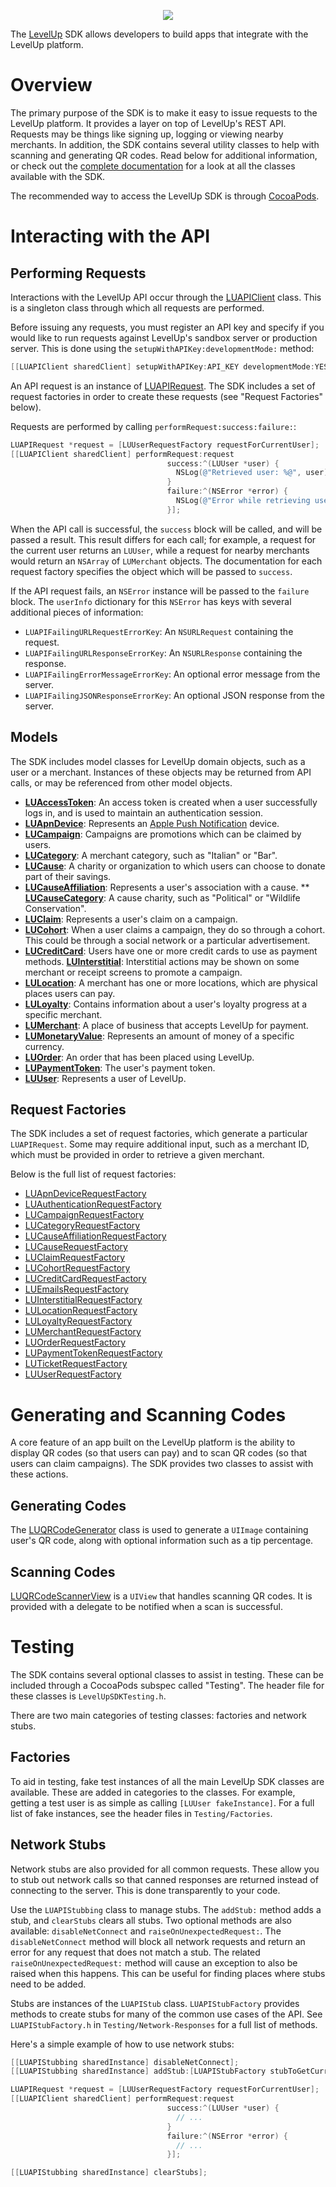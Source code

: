 <p align="center">
  <img src="https://levelup-assets.s3.amazonaws.com/images/email/email_logo.png" />
</p>

The [LevelUp](https://www.thelevelup.com) SDK allows developers to build apps that integrate with the LevelUp platform.

# Overview

The primary purpose of the SDK is to make it easy to issue requests to the LevelUp platform. It provides a layer on top of LevelUp's REST API. Requests may be things like signing up, logging or viewing nearby merchants. In addition, the SDK contains several utility classes to help with scanning and generating QR codes. Read below for additional information, or check out the [complete documentation](http://thelevelup.github.io/levelup-ios-sdk/) for a look at all the classes available with the SDK.

The recommended way to access the LevelUp SDK is through [CocoaPods](http://cocoapods.org/).

# Interacting with the API

## Performing Requests

Interactions with the LevelUp API occur through the [LUAPIClient](http://thelevelup.github.io/levelup-ios-sdk/Classes/LUAPIClient.html) class. This is a singleton class through which all requests are performed.

Before issuing any requests, you must register an API key and specify if you would like to run requests against LevelUp's sandbox server or production server. This is done using the `setupWithAPIKey:developmentMode:` method:

```objective-c
[[LUAPIClient sharedClient] setupWithAPIKey:API_KEY developmentMode:YES];
```

An API request is an instance of [LUAPIRequest](http://thelevelup.github.io/levelup-ios-sdk/Classes/LUAPIRequest.html). The SDK includes a set of request factories in order to create these requests (see "Request Factories" below).

Requests are performed by calling `performRequest:success:failure:`:

```objective-c
LUAPIRequest *request = [LUUserRequestFactory requestForCurrentUser];
[[LUAPIClient sharedClient] performRequest:request
                                   success:^(LUUser *user) {
                                     NSLog(@"Retrieved user: %@", user);
                                   }
                                   failure:^(NSError *error) {
                                     NSLog(@"Error while retrieving user: %@");
                                   }];
```

When the API call is successful, the `success` block will be called, and will be passed a result. This result differs for each call; for example, a request for the current user returns an `LUUser`, while a request for nearby merchants would return an `NSArray` of `LUMerchant` objects. The documentation for each request factory specifies the object which will be passed to `success`.

If the API request fails, an `NSError` instance will be passed to the `failure` block. The `userInfo` dictionary for this `NSError` has keys with several additional pieces of information:

- `LUAPIFailingURLRequestErrorKey`: An `NSURLRequest` containing the request.
- `LUAPIFailingURLResponseErrorKey`: An `NSURLResponse` containing the response.
- `LUAPIFailingErrorMessageErrorKey`: An optional error message from the server.
- `LUAPIFailingJSONResponseErrorKey`: An optional JSON response from the server.

## Models

The SDK includes model classes for LevelUp domain objects, such as a user or a merchant. Instances of these objects may be returned from API calls, or may be referenced from other model objects.

* **[LUAccessToken](http://thelevelup.github.io/levelup-ios-sdk/Classes/LUAccessToken.html)**: An access token is created when a user successfully logs in, and is used to maintain an authentication session.
* **[LUApnDevice](http://thelevelup.github.io/levelup-ios-sdk/Classes/LUApnDevice.html)**: Represents an [Apple Push Notification](http://developer.apple.com/library/mac/#documentation/NetworkingInternet/Conceptual/RemoteNotificationsPG/ApplePushService/ApplePushService.html) device.
* **[LUCampaign](http://thelevelup.github.io/levelup-ios-sdk/Classes/LUCampaign.html)**: Campaigns are promotions which can be claimed by users.
* **[LUCategory](http://thelevelup.github.io/levelup-ios-sdk/Classes/LUCategory.html)**: A merchant category, such as "Italian" or "Bar".
* **[LUCause](http://thelevelup.github.io/levelup-ios-sdk/Classes/LUCause.html)**: A charity or organization to which users can choose to donate part of their savings.
* **[LUCauseAffiliation](http://thelevelup.github.io/levelup-ios-sdk/Classes/LUCauseAffiliation.html)**: Represents a user's association with a cause.
** **[LUCauseCategory](http://thelevelup.github.io/levelup-ios-sdk/Classes/LUCauseCategory.html)**: A cause charity, such as "Political" or "Wildlife Conservation".
* **[LUClaim](http://thelevelup.github.io/levelup-ios-sdk/Classes/LUClaim.html)**: Represents a user's claim on a campaign.
* **[LUCohort](http://thelevelup.github.io/levelup-ios-sdk/Classes/LUCohort.html)**: When a user claims a campaign, they do so through a cohort. This could be through a social network or a particular advertisement.
* **[LUCreditCard](http://thelevelup.github.io/levelup-ios-sdk/Classes/LUCreditCard.html)**: Users have one or more credit cards to use as payment methods.
**[LUInterstitial](http://thelevelup.github.io/levelup-ios-sdk/Classes/LUInterstitial.html)**: Interstitial actions may be shown on some merchant or receipt screens to promote a campaign.
* **[LULocation](http://thelevelup.github.io/levelup-ios-sdk/Classes/LULocation.html)**: A merchant has one or more locations, which are physical places users can pay.
* **[LULoyalty](http://thelevelup.github.io/levelup-ios-sdk/Classes/LULoyalty.html)**: Contains information about a user's loyalty progress at a specific merchant.
* **[LUMerchant](http://thelevelup.github.io/levelup-ios-sdk/Classes/LUMerchant.html)**: A place of business that accepts LevelUp for payment.
* **[LUMonetaryValue](http://thelevelup.github.io/levelup-ios-sdk/Classes/LUMonetaryValue.html)**: Represents an amount of money of a specific currency.
* **[LUOrder](http://thelevelup.github.io/levelup-ios-sdk/Classes/LUOrder.html)**: An order that has been placed using LevelUp.
* **[LUPaymentToken](http://thelevelup.github.io/levelup-ios-sdk/Classes/LUPaymentToken.html)**: The user's payment token.
* **[LUUser](http://thelevelup.github.io/levelup-ios-sdk/Classes/LUUser.html)**: Represents a user of LevelUp.

## Request Factories

The SDK includes a set of request factories, which generate a particular `LUAPIRequest`. Some may require additional input, such as a merchant ID, which must be provided in order to retrieve a given merchant.

Below is the full list of request factories:

* [LUApnDeviceRequestFactory](http://thelevelup.github.io/levelup-ios-sdk/Classes/LUApnDeviceRequestFactory.html)
* [LUAuthenticationRequestFactory](http://thelevelup.github.io/levelup-ios-sdk/Classes/LUAuthenticationRequestFactory.html)
* [LUCampaignRequestFactory](http://thelevelup.github.io/levelup-ios-sdk/Classes/LUCampaignRequestFactory.html)
* [LUCategoryRequestFactory](http://thelevelup.github.io/levelup-ios-sdk/Classes/LUCategoryRequestFactory.html)
* [LUCauseAffiliationRequestFactory](http://thelevelup.github.io/levelup-ios-sdk/Classes/LUCauseAfiliationRequestFactory.html)
* [LUCauseRequestFactory](http://thelevelup.github.io/levelup-ios-sdk/Classes/LUCauseRequestFactory.html)
* [LUClaimRequestFactory](http://thelevelup.github.io/levelup-ios-sdk/Classes/LUClaimRequestFactory.html)
* [LUCohortRequestFactory](http://thelevelup.github.io/levelup-ios-sdk/Classes/LUCohortRequestFactory.html)
* [LUCreditCardRequestFactory](http://thelevelup.github.io/levelup-ios-sdk/Classes/LUCreditCardRequestFactory.html)
* [LUEmailsRequestFactory](http://thelevelup.github.io/levelup-ios-sdk/Classes/LUEmailsRequestFactory.html)
* [LUInterstitialRequestFactory](http://thelevelup.github.io/levelup-ios-sdk/Classes/LUInterstitialRequestFactory.html)
* [LULocationRequestFactory](http://thelevelup.github.io/levelup-ios-sdk/Classes/LULocationRequestFactory.html)
* [LULoyaltyRequestFactory](http://thelevelup.github.io/levelup-ios-sdk/Classes/LULoyaltyRequestFactory.html)
* [LUMerchantRequestFactory](http://thelevelup.github.io/levelup-ios-sdk/Classes/LUMerchantRequestFactory.html)
* [LUOrderRequestFactory](http://thelevelup.github.io/levelup-ios-sdk/Classes/LUOrderRequestFactory.html)
* [LUPaymentTokenRequestFactory](http://thelevelup.github.io/levelup-ios-sdk/Classes/LUPaymentTokenRequestFactory.html)
* [LUTicketRequestFactory](http://thelevelup.github.io/levelup-ios-sdk/Classes/LUTicketRequestFactory.html)
* [LUUserRequestFactory](http://thelevelup.github.io/levelup-ios-sdk/Classes/LUUserRequestFactory.html)

# Generating and Scanning Codes

A core feature of an app built on the LevelUp platform is the ability to display QR codes (so that users can pay) and to scan QR codes (so that users can claim campaigns). The SDK provides two classes to assist with these actions.

## Generating Codes

The [LUQRCodeGenerator](http://thelevelup.github.io/levelup-ios-sdk/Classes/LUQRCodeGenerator.html) class is used to generate a `UIImage` containing user's QR code, along with optional information such as a tip percentage.

## Scanning Codes

[LUQRCodeScannerView](http://thelevelup.github.io/levelup-ios-sdk/Classes/LUQRCodeScannerView.html) is a `UIView` that handles scanning QR codes. It is provided with a delegate to be notified when a scan is successful.

# Testing

The SDK contains several optional classes to assist in testing. These can be included through a CocoaPods subspec called "Testing". The header file for these classes is `LevelUpSDKTesting.h`.

There are two main categories of testing classes: factories and network stubs.

## Factories

To aid in testing, fake test instances of all the main LevelUp SDK classes are available. These are added in categories to the classes. For example, getting a test user is as simple as calling `[LUUser fakeInstance]`. For a full list of fake instances, see the header files in `Testing/Factories`.

## Network Stubs

Network stubs are also provided for all common requests. These allow you to stub out network calls so that canned responses are returned instead of connecting to the server. This is done transparently to your code.

Use the `LUAPIStubbing` class to manage stubs. The `addStub:` method adds a stub, and `clearStubs` clears all stubs. Two optional methods are also available: `disableNetConnect` and `raiseOnUnexpectedRequest:`. The `disableNetConnect` method will block all network requests and return an error for any request that does not match a stub. The related `raiseOnUnexpectedRequest:` method will cause an exception to also be raised when this happens. This can be useful for finding places where stubs need to be added.

Stubs are instances of the `LUAPIStub` class. `LUAPIStubFactory` provides methods to create stubs for many of the common use cases of the API. See `LUAPIStubFactory.h` in `Testing/Network-Responses` for a full list of methods.

Here's a simple example of how to use network stubs:

```objective-c
[[LUAPIStubbing sharedInstance] disableNetConnect];
[[LUAPIStubbing sharedInstance] addStub:[LUAPIStubFactory stubToGetCurrentUser]];

LUAPIRequest *request = [LUUserRequestFactory requestForCurrentUser];
[[LUAPIClient sharedClient] performRequest:request
                                   success:^(LUUser *user) {
                                     // ...
                                   }
                                   failure:^(NSError *error) {
                                     // ...
                                   }];

[[LUAPIStubbing sharedInstance] clearStubs];
```
